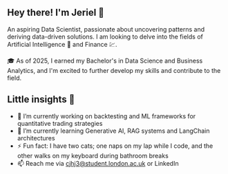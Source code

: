 ## Hey there! I'm Jeriel 👋
An aspiring Data Scientist, passionate about uncovering patterns and deriving data-driven solutions. I am looking to delve into the fields of Artificial Intelligence 🤖 and Finance 💹.

🎓 As of 2025, I earned my Bachelor's in Data Science and Business Analytics, and I'm excited to further develop my skills and contribute to the field.

## Little insights 🌟
- 🔭 I’m currently working on backtesting and ML frameworks for quantitative trading strategies
- 🌱 I’m currently learning Generative AI, RAG systems and LangChain architectures
- ⚡ Fun fact: I have two cats; one naps on my lap while I code, and the other walks on my keyboard during bathroom breaks
- 📫 Reach me via cjhj3@student.london.ac.uk or LinkedIn

<!--
**Paevjc/Paevjc** is a ✨ _special_ ✨ repository because its `README.md` (this file) appears on your GitHub profile.

Here are some ideas to get you started:

- 🔭 I’m currently working on ...
- 🌱 I’m currently learning ...
- 👯 I’m looking to collaborate on ...
- 🤔 I’m looking for help with ...
- 💬 Ask me about ...
- 📫 How to reach me: ...
- 😄 Pronouns: ...
- ⚡ Fun fact: ...
-->  
